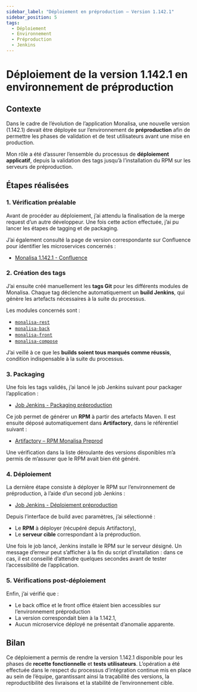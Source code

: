 ```yaml
---
sidebar_label: "Déploiement en préproduction – Version 1.142.1"
sidebar_position: 5
tags:
  - Déploiement
  - Environnement
  - Préproduction
  - Jenkins
---
```


# Déploiement de la version 1.142.1 en environnement de préproduction

## Contexte

Dans le cadre de l’évolution de l’application Monalisa, une nouvelle version (1.142.1) devait être déployée sur l’environnement de **préproduction** afin de permettre les phases de validation et de test utilisateurs avant une mise en production.

Mon rôle a été d’assurer l’ensemble du processus de **déploiement applicatif**, depuis la validation des tags jusqu’à l’installation du RPM sur les serveurs de préproduction.

## Étapes réalisées

### 1. Vérification préalable

Avant de procéder au déploiement, j’ai attendu la finalisation de la merge request d’un autre développeur. Une fois cette action effectuée, j’ai pu lancer les étapes de tagging et de packaging.

J’ai également consulté la page de version correspondante sur Confluence pour identifier les microservices concernés :

- [Monalisa 1.142.1 - Confluence](https://agora.groupe.pharmagest.com/confluence/display/ML/Monalisa+1.142.1)

### 2. Création des tags

J’ai ensuite créé manuellement les **tags Git** pour les différents modules de Monalisa. Chaque tag déclenche automatiquement un **build Jenkins**, qui génère les artefacts nécessaires à la suite du processus.

Les modules concernés sont :

- [`monalisa-rest`](https://agora.groupe.pharmagest.com/jenkins/job/monalisa/job/monalisa-rest/view/tags)
- [`monalisa-back`](https://agora.groupe.pharmagest.com/jenkins/job/monalisa/job/monalisa-back/view/tags)
- [`monalisa-front`](https://agora.groupe.pharmagest.com/jenkins/job/monalisa/job/monalisa-front/view/tags)
- [`monalisa-compose`](https://agora.groupe.pharmagest.com/jenkins/job/monalisa/job/monalisa-compose/view/tags)

J’ai veillé à ce que les **builds soient tous marqués comme réussis**, condition indispensable à la suite du processus.

### 3. Packaging

Une fois les tags validés, j’ai lancé le job Jenkins suivant pour packager l’application :

- [Job Jenkins - Packaging préproduction](https://agora.groupe.pharmagest.com/jenkins/job/monalisa/job/monalisa-package/job/preprod/)

Ce job permet de générer un **RPM** à partir des artefacts Maven. Il est ensuite déposé automatiquement dans **Artifactory**, dans le référentiel suivant :

- [Artifactory – RPM Monalisa Preprod](https://artifactory.groupe.pharmagest.com/ui/repos/tree/General/rpm-monalisa-local%2Fmonalisa%2Fpreprod)

Une vérification dans la liste déroulante des versions disponibles m’a permis de m’assurer que le RPM avait bien été généré.

### 4. Déploiement

La dernière étape consiste à déployer le RPM sur l’environnement de préproduction, à l’aide d’un second job Jenkins :

- [Job Jenkins - Déploiement préproduction](https://agora.groupe.pharmagest.com/jenkins/job/monalisa/job/monalisa-deploy/job/preprod/)

Depuis l’interface de build avec paramètres, j’ai sélectionné :

- Le **RPM** à déployer (récupéré depuis Artifactory),
- Le **serveur cible** correspondant à la préproduction.

Une fois le job lancé, Jenkins installe le RPM sur le serveur désigné. Un message d’erreur peut s’afficher à la fin du script d’installation : dans ce cas, il est conseillé d’attendre quelques secondes avant de tester l’accessibilité de l’application.

### 5. Vérifications post-déploiement

Enfin, j’ai vérifié que :

- Le back office et le front office étaient bien accessibles sur l’environnement préproduction
- La version correspondait bien à la 1.142.1,
- Aucun microservice déployé ne présentait d’anomalie apparente.

## Bilan

Ce déploiement a permis de rendre la version 1.142.1 disponible pour les phases de **recette fonctionnelle** et **tests utilisateurs**. L’opération a été effectuée dans le respect du processus d’intégration continue mis en place au sein de l’équipe, garantissant ainsi la traçabilité des versions, la reproductibilité des livraisons et la stabilité de l’environnement cible.